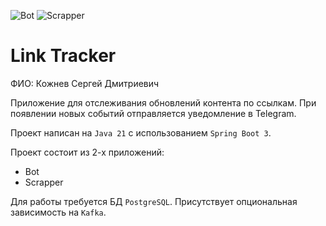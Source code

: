 ![Bot](https://github.com/D-Muscipula/tinkoff-java-backend-link-tracker-project/blob/main/.github/workflows/bot.yml/badge.svg)
![Scrapper](https://github.com/D-Muscipula/tinkoff-java-backend-link-tracker-project/blob/main/.github/workflows/scrapper.yml/badge.svg)

# Link Tracker

ФИО: Кожнев Сергей Дмитриевич

Приложение для отслеживания обновлений контента по ссылкам.
При появлении новых событий отправляется уведомление в Telegram.

Проект написан на `Java 21` с использованием `Spring Boot 3`.

Проект состоит из 2-х приложений:
* Bot
* Scrapper

Для работы требуется БД `PostgreSQL`. Присутствует опциональная зависимость на `Kafka`.
